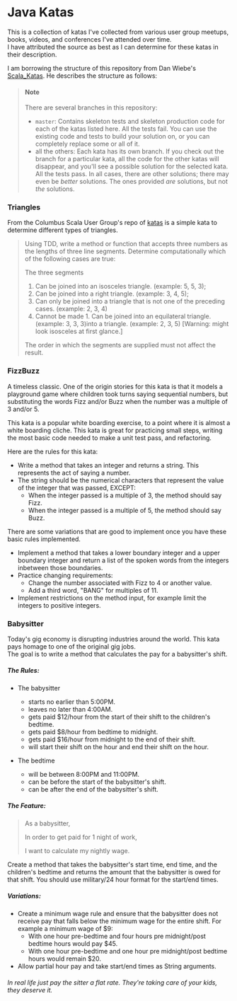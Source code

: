 # Java Katas
This is a collection of katas I've collected from various user group meetups, books, videos, and conferences I've attended over time.  
I have attributed the source as best as I can determine for these katas in their description.  

I am borrowing the structure of this repository from Dan Wiebe's [Scala_Katas](https://github.com/dnwiebe/Scala_Katas). 
 He describes the structure as follows:
>#### Note
> There are several branches in this repository:
>* ```master```: Contains skeleton tests and skeleton production code for 
 each of the katas listed here. All the tests fail. You can use the
 existing code and tests to build your solution on, or you can completely
 replace some or all of it.
>* all the others: Each kata has its own branch.  If you check out the
 branch for a particular kata, all the code for the other katas will
 disappear, and you'll see a possible solution for the selected kata.
 All the tests pass. In all cases, there are other solutions; there 
 may even be _better_ solutions.  The ones provided _are_ solutions, 
 but not _the_ solutions.  
 
### Triangles
From the Columbus Scala User Group's repo of [katas](https://github.com/dnwiebe/Scala_Katas) is a simple kata to determine 
different types of triangles.
>Using TDD, write a method or function that accepts three numbers as the lengths of three line segments.
 Determine computationally which of the following cases are true:
> 
>The three segments
>   
>   1. Can be joined into an isosceles triangle. (example: 5, 5, 3);
>   1. Can be joined into a right triangle. (example: 3, 4, 5);
>   1. Can only be joined into a triangle that is not one of the preceding cases. (example: 2, 3, 4)
>   1. Cannot be made 1. Can be joined into an equilateral triangle. (example: 3, 3, 3)into a triangle. (example: 2, 3, 5) 
>[Warning: might look isosceles at first glance.]
> 
> The order in which the segments are supplied must not affect the result.

### FizzBuzz
A timeless classic.  One of the origin stories for this kata is that it models a playground game where children took 
turns saying sequential numbers, but substituting the words Fizz and/or Buzz when the number was a multiple of 3 and/or 5.

This kata is a popular white boarding exercise, to a point where it is almost a white boarding cliche.  This kata is 
great for practicing small steps, writing the most basic code needed to make a unit test pass, and refactoring.

Here are the rules for this kata: 
 * Write a method that takes an integer and returns a string.  This represents the act of saying a number.
 * The string should be the numerical characters that represent the value of the integer that was passed, EXCEPT:
   * When the integer passed is a multiple of 3, the method should say Fizz.
   * When the integer passed is a multiple of 5, the method should say Buzz.

There are some variations that are good to implement once you have these basic rules implemented.
 * Implement a method that takes a lower boundary integer and a upper boundary integer and return a list of the spoken 
 words from the integers inbetween those boundaries.
 * Practice changing requirements:
   * Change the number associated with Fizz to 4 or another value.
   * Add a third word, "BANG" for multiples of 11.
 * Implement restrictions on the method input, for example limit the integers to positive integers.

### Babysitter
Today's gig economy is disrupting industries around the world.  This kata pays homage to one of the original gig jobs.  
The goal is to write a method that calculates the pay for a babysitter's shift.  

##### The Rules:
* The babysitter
  * starts no earlier than 5:00PM.
  * leaves no later than 4:00AM.
  * gets paid $12/hour from the start of their shift to the children's bedtime.
  * gets paid $8/hour from bedtime to midnight.
  * gets paid $16/hour from midnight to the end of their shift.
  * will start their shift on the hour and end their shift on the hour.
  
* The bedtime
  * will be between 8:00PM and 11:00PM.
  * can be before the start of the babysitter's shift.
  * can be after the end of the babysitter's shift.
##### The Feature:
>As a babysitter,
>
>In order to get paid for 1 night of work,
>
>I want to calculate my nightly wage.

Create a method that takes the babysitter's start time, end time, and the children's bedtime and returns the
 amount that
 the babysitter is owed for that shift. 
You should use military/24 hour format for the start/end times.

##### Variations:

* Create a minimum wage rule and ensure that the babysitter does not receive pay that falls below the minimum wage 
for the entire shift.  For example a minimum wage of $9:
  * With one hour pre-bedtime and four hours pre midnight/post bedtime hours would pay $45.
  * With one hour pre-bedtime and one hour  pre midnight/post bedtime hours would remain $20.
* Allow partial hour pay and take start/end times as String arguments.
###### In real life just pay the sitter a flat rate. They're taking care of your kids, they deserve it.

